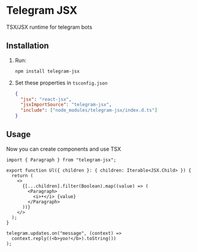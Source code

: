 # Telegram JSX

TSX/JSX runtime for telegram bots

## Installation

1. Run:
   ```bash
   npm install telegram-jsx
   ```
2. Set these properties in `tsconfig.json`
   ```json
   {
     "jsx": "react-jsx",
     "jsxImportSource": "telegram-jsx",
     "include": ["node_modules/telegram-jsx/index.d.ts"]
   }
   ```

## Usage

Now you can create components and use TSX

```tsx
import { Paragraph } from "telegram-jsx";

export function Ul({ children }: { children: Iterable<JSX.Child> }) {
  return (
    <>
      {[...children].filter(Boolean).map((value) => (
        <Paragraph>
          <i>•</i> {value}
        </Paragraph>
      ))}
    </>
  );
}
```

```tsx
telegram.updates.on("message", (context) =>
  context.reply((<b>yoo!</b>).toString())
);
```
